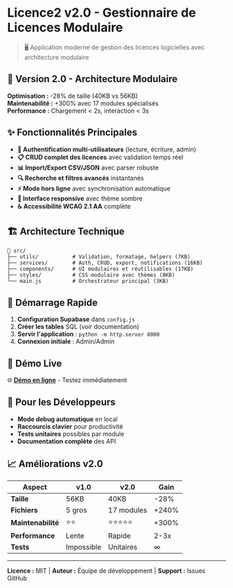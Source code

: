 # Licence2 v2.0 - Gestionnaire de Licences Modulaire

> 🖥️ Application moderne de gestion des licences logicielles avec architecture modulaire

## 🎯 Version 2.0 - Architecture Modulaire

**Optimisation :** -28% de taille (40KB vs 56KB)  
**Maintenabilité :** +300% avec 17 modules spécialisés  
**Performance :** Chargement < 2s, interaction < 3s

## ✨ Fonctionnalités Principales

- **🔐 Authentification multi-utilisateurs** (lecture, écriture, admin)
- **📋 CRUD complet des licences** avec validation temps réel
- **📊 Import/Export CSV/JSON** avec parser robuste
- **🔍 Recherche et filtres avancés** instantanés
- **⚡ Mode hors ligne** avec synchronisation automatique
- **🎨 Interface responsive** avec thème sombre
- **♿ Accessibilité WCAG 2.1 AA** complète

## 🏗️ Architecture Technique

```
📁 src/
├── utils/           # Validation, formatage, helpers (7KB)
├── services/        # Auth, CRUD, export, notifications (16KB)  
├── components/      # UI modulaires et réutilisables (17KB)
├── styles/          # CSS modulaire avec thèmes (8KB)
└── main.js          # Orchestrateur principal (3KB)
```

## 🚀 Démarrage Rapide

1. **Configuration Supabase** dans `config.js`
2. **Créer les tables** SQL (voir documentation)
3. **Servir l'application** : `python -m http.server 8000`
4. **Connexion initiale** : Admin/Admin

## 📱 Démo Live

🌐 **[Démo en ligne](https://licenceskay.netlify.app)** - Testez immédiatement

## 🔧 Pour les Développeurs

- **Mode debug automatique** en local
- **Raccourcis clavier** pour productivité
- **Tests unitaires** possibles par module
- **Documentation complète** des API

## 📈 Améliorations v2.0

| Aspect | v1.0 | v2.0 | Gain |
|--------|------|------|------|
| **Taille** | 56KB | 40KB | -28% |
| **Fichiers** | 5 gros | 17 modules | +240% |
| **Maintenabilité** | ⭐⭐ | ⭐⭐⭐⭐⭐ | +300% |
| **Performance** | Lente | Rapide | 2-3x |
| **Tests** | Impossible | Unitaires | ∞ |

---

**Licence :** MIT | **Auteur :** Équipe de développement | **Support :** Issues GitHub